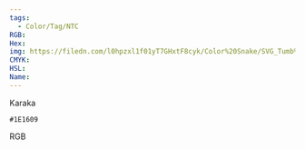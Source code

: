 ```yaml
---
tags:
  - Color/Tag/NTC
RGB:
Hex:
img: https://filedn.com/l0hpzxl1f01yT7GHxtF8cyk/Color%20Snake/SVG_Tumb%20Mass%20No%20Name/1E1609.svg
CMYK:
HSL:
Name:
---
```

Karaka
```palette
#1E1609
```
RGB
